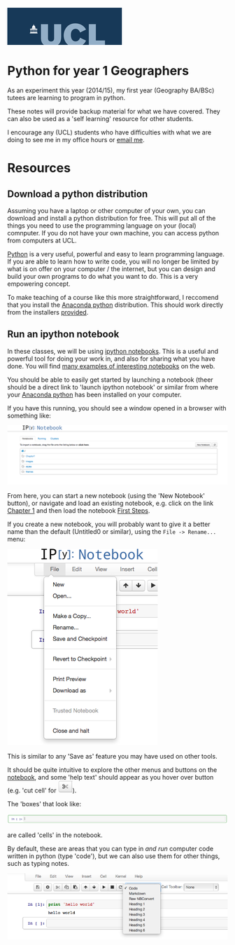 ![alt text](images/ucl_logo.png "UCL")


Python for year 1 Geographers
=============================

As an experiment this year (2014/15), my first year (Geography BA/BSc) tutees are learning to program in python.

These notes will provide backup material for what we have covered. They can also be used as a 'self learning' resource for other students. 

I encourage any (UCL) students who have difficulties with what we are doing to see me in my office hours or [email me](http:www2.geog.ucl.ac.uk/~plewis).

Resources
=========

Download a python distribution
------------------------------

Assuming you have a laptop or other computer of your own, you can download and install a python distribution for free. This will put all of the things you need to use the programming language on your (local) comnputer. If you do not have your own machine, you can access python from computers at UCL.

[Python](https://www.python.org/) is a very useful, powerful and easy to learn  programming language. If you are able to learn how to write code, you will no longer be limited by what is on offer on your computer / the internet, but you can design and build your own programs to do what you want to do. This is a very empowering concept.

To make teaching of a course like this more straightforward, I reccomend that you install the [Anaconda python](http://continuum.io/downloads "downloads") distribution. This should work directly from the installers [provided](http://continuum.io/downloads "downloads").

Run an ipython notebook
------------------------

In these classes, we will be using [ipython notebooks](http://ipython.org/notebook.html). This is a useful and powerful tool for doing your work in, and also for sharing what you have done. You will find [many examples of interesting notebooks](https://github.com/ipython/ipython/wiki/A-gallery-of-interesting-IPython-Notebooks "interesting notebooks") on the web.

You should be able to easily get started by launching a notebook (theer should be a direct link to 'launch ipython notebook' or similar from where your [Anaconda python](http://continuum.io/downloads "downloads") has been installed on your computer. 

If you have this running, you should see a window opened in a browser with something like:

![localhost](images/localhost.png)

From here, you can start a new notebook (using the 'New Notebook' button), or navigate and load an existing notebook, e.g. click on the link [Chapter 1](http://localhost:8889/tree/Chapter1) and then load the notebook [First Steps](http://localhost:8889/notebooks/Chapter1/firstSteps.ipynb).

If you create a new notebook, you will probably want to give it a better name than the default (Untitled0 or similar), using the `File -> Rename...` menu:

![rename](images/Rename.png "rename notebook")

This is similar to any 'Save as' feature you may have used on other tools.

It should be quite intuitive to explore the other menus and buttons on the [notebook](http://ipython.org/ipython-doc/2/notebook/index.html), and some 'help text' should appear as you hover over button (e.g. 'cut cell' for ![cut cell](images/cutcell.png "cut cell")). 

The 'boxes' that look like:

![cell](images/cell.png "cell")

are called 'cells' in the notebook.

By default, these are areas that you can type in *and run* computer code written in python (type 'code'), but we can also use them for other things, such as typing notes.

![code](images/code.png "code")




